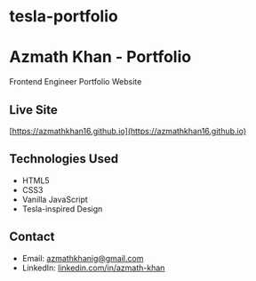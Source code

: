 # tesla-portfolio
# Azmath Khan - Portfolio

Frontend Engineer Portfolio Website

## Live Site
[https://azmathkhan16.github.io](https://azmathkhan16.github.io)

## Technologies Used
- HTML5
- CSS3
- Vanilla JavaScript
- Tesla-inspired Design

## Contact
- Email: azmathkhanig@gmail.com
- LinkedIn: [linkedin.com/in/azmath-khan](https://linkedin.com/in/azmath-khan/)
